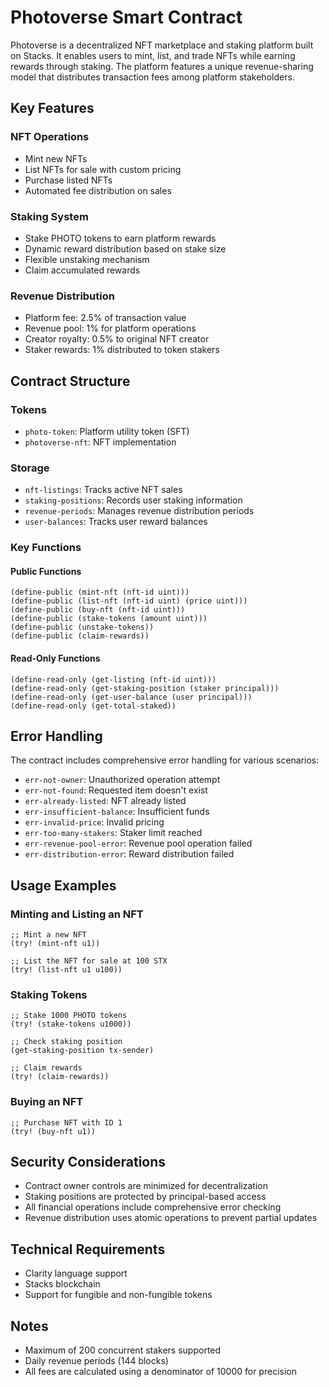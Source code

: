 # Photoverse Smart Contract

Photoverse is a decentralized NFT marketplace and staking platform built on Stacks. It enables users to mint, list, and trade NFTs while earning rewards through staking. The platform features a unique revenue-sharing model that distributes transaction fees among platform stakeholders.

## Key Features

### NFT Operations
- Mint new NFTs
- List NFTs for sale with custom pricing
- Purchase listed NFTs
- Automated fee distribution on sales

### Staking System
- Stake PHOTO tokens to earn platform rewards
- Dynamic reward distribution based on stake size
- Flexible unstaking mechanism
- Claim accumulated rewards

### Revenue Distribution
- Platform fee: 2.5% of transaction value
- Revenue pool: 1% for platform operations
- Creator royalty: 0.5% to original NFT creator
- Staker rewards: 1% distributed to token stakers

## Contract Structure

### Tokens
- `photo-token`: Platform utility token (SFT)
- `photoverse-nft`: NFT implementation

### Storage
- `nft-listings`: Tracks active NFT sales
- `staking-positions`: Records user staking information
- `revenue-periods`: Manages revenue distribution periods
- `user-balances`: Tracks user reward balances

### Key Functions

#### Public Functions
```clarity
(define-public (mint-nft (nft-id uint)))
(define-public (list-nft (nft-id uint) (price uint)))
(define-public (buy-nft (nft-id uint)))
(define-public (stake-tokens (amount uint)))
(define-public (unstake-tokens))
(define-public (claim-rewards))
```

#### Read-Only Functions
```clarity
(define-read-only (get-listing (nft-id uint)))
(define-read-only (get-staking-position (staker principal)))
(define-read-only (get-user-balance (user principal)))
(define-read-only (get-total-staked))
```

## Error Handling
The contract includes comprehensive error handling for various scenarios:
- `err-not-owner`: Unauthorized operation attempt
- `err-not-found`: Requested item doesn't exist
- `err-already-listed`: NFT already listed
- `err-insufficient-balance`: Insufficient funds
- `err-invalid-price`: Invalid pricing
- `err-too-many-stakers`: Staker limit reached
- `err-revenue-pool-error`: Revenue pool operation failed
- `err-distribution-error`: Reward distribution failed

## Usage Examples

### Minting and Listing an NFT
```clarity
;; Mint a new NFT
(try! (mint-nft u1))

;; List the NFT for sale at 100 STX
(try! (list-nft u1 u100))
```

### Staking Tokens
```clarity
;; Stake 1000 PHOTO tokens
(try! (stake-tokens u1000))

;; Check staking position
(get-staking-position tx-sender)

;; Claim rewards
(try! (claim-rewards))
```

### Buying an NFT
```clarity
;; Purchase NFT with ID 1
(try! (buy-nft u1))
```

## Security Considerations
- Contract owner controls are minimized for decentralization
- Staking positions are protected by principal-based access
- All financial operations include comprehensive error checking
- Revenue distribution uses atomic operations to prevent partial updates

## Technical Requirements
- Clarity language support
- Stacks blockchain
- Support for fungible and non-fungible tokens

## Notes
- Maximum of 200 concurrent stakers supported
- Daily revenue periods (144 blocks)
- All fees are calculated using a denominator of 10000 for precision